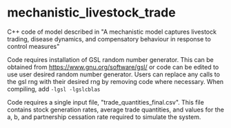 # mechanistic_livestock_trade
C++ code of model described in "A mechanistic model captures livestock trading, disease dynamics, and compensatory behaviour in response to control measures"

Code requires installation of GSL random number generator. This can be obtained from https://www.gnu.org/software/gsl/ or code can be edited to use user desired random number generator. Users can replace any calls to the gsl rng with their desired rng by removing code where necessary. When compiling, add `-lgsl -lgslcblas`

Code requires a single input file, "trade_quantities_final.csv". This file contains stock generation rates, average trade quantities, and values for the a, b, and partnership cessation rate required to simulate the system. 
